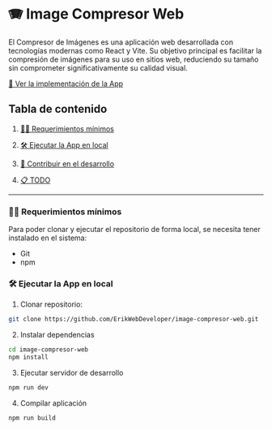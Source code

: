 # 🪗 Image Compresor Web

El Compresor de Imágenes es una aplicación web desarrollada con tecnologías modernas como React y Vite. Su objetivo principal es facilitar la compresión de imágenes para su uso en sitios web, reduciendo su tamaño sin comprometer significativamente su calidad visual.

[🔗 Ver la implementación de la App]()

## Tabla de contenido

1. [🤏🏼 Requerimientos mínimos](#requerimientos-mínimos)

2. [🛠️ Ejecutar la App en local](#ejecutar-la-app-en-local)

3. [🤝 Contribuir en el desarrollo](/CONTRIBUTING.md)

4. [📋 TODO](/TODO.md)

---

### 🤏🏼 Requerimientos mínimos

Para poder clonar y ejecutar el repositorio de forma local, se necesita tener instalado en el sistema:

- Git
- npm

### 🛠️ Ejecutar la App en local

1. Clonar repositorio:

```bash
git clone https://github.com/ErikWebDeveloper/image-compresor-web.git
```

2. Instalar dependencias

```bash
cd image-compresor-web
npm install
```

3. Ejecutar servidor de desarrollo

```bash
npm run dev
```

4. Compilar aplicación

```bash
npm run build
```